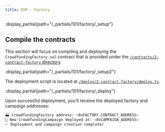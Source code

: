 ```yaml
---
title: EVM - Factory
---
```


:display_partial{path="/_partials/101/factory/_setup"}

## Compile the contracts

This section will focus on compiling and deploying the `CrowdfundingFactory.sol`
contract that is provided under the [`/contracts/2-contract-factory` directory](https://github.com/matter-labs/zksync-contract-templates/blob/main/templates/101/evm/contracts/2-contract-factory).

:display_partial{path="/_partials/101/factory/_setup2"}

The deployment script is located at [`/deploy/2-contract-factory/deploy.ts`](https://github.com/matter-labs/zksync-contract-templates/blob/main/templates/101/evm/deploy/2-contract-factory/deploy.ts).

:display_partial{path="/_partials/101/factory/_deploy"}

Upon successful deployment, you'll receive the deployed factory and campaign addresses:

```bash
🏭 CrowdfundingFactory address: <0xFACTORY_CONTRACT_ADDRESS>
🚀 New CrowdfundingCampaign deployed at: <0xCAMPAIGN_ADDRESS>
✅ Deployment and campaign creation complete!
```
